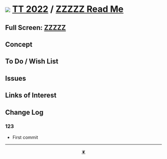 # [![](https://pushme-pullyou.github.io/tootoo-2022/assets/icons/mark-github.svg )](https://github.com/pushme-pullyou/tootoo-2022/ "Source code on GitHub" ) [TT 2022]( https://pushme-pullyou.github.io/tootoo-2022/ "Home page" ) / [ZZZZZ Read Me]( https://pushme-pullyou.github.io/tootoo-2022/#xxxxx/README.md "2022-08-04" )


<!--@@@
<div class=iframe-resize ><iframe src=https://pushme-pullyou.github.io/tootoo-2022/ xxxxx/ height=100% width=100% ></iframe></div>
_"ZZZZZ" in a resizable window. One finger to rotate. Two to zoom._
@@@-->

## Full Screen: [ZZZZZ]( https://pushme-pullyou.github.io/tootoo-2022/xxxxx/ )


## Concept


## To Do / Wish List


## Issues


## Links of Interest


## Change Log


### 123

* First commit


***

<center title="Hello! Click me to go up to the top" ><a class=aDingbat href=javascript:window.scrollTo(0,0);> ❦ </a></center>
